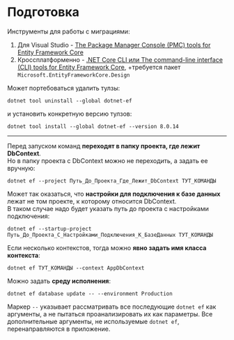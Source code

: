 # Подготовка

Инструменты для работы с миграциями:

1. Для Visual Studio - [The Package Manager Console (PMC) tools for Entity Framework Core](https://learn.microsoft.com/ru-ru/ef/core/cli/powershell)
2. Кроссплатформенно - [.NET Core CLI или The command-line interface (CLI) tools for Entity Framework Core](https://learn.microsoft.com/ru-ru/ef/core/cli/dotnet), +требуется пакет `Microsoft.EntityFrameworkCore.Design`

Может портебоваться удалить тулзы:

```shell
dotnet tool uninstall --global dotnet-ef
```

и установить конкретную версию тулзов:

```shell
dotnet tool install --global dotnet-ef --version 8.0.14
```

---

Перед запуском команд **переходят в папку проекта, где лежит DbContext**.  
Но в папку проекта с DbContext можно не переходить, а задать ее вручную:

```shell
dotnet ef --project Путь_До_Проекта_Где_Лежит_DbContext ТУТ_КОМАНДЫ
```

Может так оказаться, что **настройки для подключения к базе данных** лежат не том проекте, к которому относится DbContext.  
В таком случае надо будет указать путь до проекта с настройками подключения:

```shell
dotnet ef --startup-project Путь_До_Проекта_С_Настройками_Подключения_К_БазеДанных ТУТ_КОМАНДЫ
```

Если несколько контекстов, тогда можно **явно задать имя класса контекста**:

```shell
dotnet ef ТУТ_КОМАНДЫ --context AppDbContext
```

Можно задать **среду исполнения**:

```shell
dotnet ef database update -- --environment Production
```

Маркер `--` указывает рассматривать все последующие `dotnet ef` как аргументы, а не пытаться проанализировать их как параметры. Все дополнительные аргументы, не используемые `dotnet ef`, перенаправляются в приложение.
